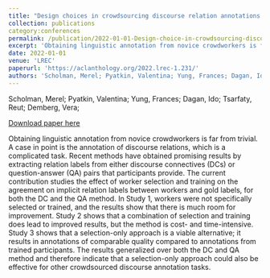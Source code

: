 ```yaml
---
title: "Design choices in crowdsourcing discourse relation annotations: The effect of worker selection and training"
collection: publications
category:conferences
permalink: /publication/2022-01-01-Design-choice-in-crowdsourcing-discourse
excerpt: 'Obtaining linguistic annotation from novice crowdworkers is far from trivial. A case in point is the annotation of discourse relations, which is a complicated task. Recent methods have obtained promising results by extracting relation labels from either discourse connectives (DCs) or question-answer (QA) pairs that participants provide. The current contribution studies the effect of worker selection and training on the agreement on implicit relation labels between workers and gold labels, for both the DC and the QA method. In Study 1, workers were not specifically selected or trained, and the results show that there is much room for improvement. Study 2 shows that a combination of selection and training does lead to improved results, but the method is cost- and time-intensive. Study 3 shows that a selection-only approach is a viable alternative; it results in annotations of comparable quality compared to annotations from trained participants. The results generalized over both the DC and QA method and therefore indicate that a selection-only approach could also be effective for other crowdsourced discourse annotation tasks.'
date: 2022-01-01
venue: 'LREC'
paperurl: 'https://aclanthology.org/2022.lrec-1.231/'
authors: 'Scholman, Merel; Pyatkin, Valentina; Yung, Frances; Dagan, Ido; Tsarfaty, Reut; Demberg, Vera; '
---
```

Scholman, Merel; Pyatkin, Valentina; Yung, Frances; Dagan, Ido; Tsarfaty, Reut; Demberg, Vera; 

<a href='https://aclanthology.org/2022.lrec-1.231/'>Download paper here</a>

Obtaining linguistic annotation from novice crowdworkers is far from trivial. A case in point is the annotation of discourse relations, which is a complicated task. Recent methods have obtained promising results by extracting relation labels from either discourse connectives (DCs) or question-answer (QA) pairs that participants provide. The current contribution studies the effect of worker selection and training on the agreement on implicit relation labels between workers and gold labels, for both the DC and the QA method. In Study 1, workers were not specifically selected or trained, and the results show that there is much room for improvement. Study 2 shows that a combination of selection and training does lead to improved results, but the method is cost- and time-intensive. Study 3 shows that a selection-only approach is a viable alternative; it results in annotations of comparable quality compared to annotations from trained participants. The results generalized over both the DC and QA method and therefore indicate that a selection-only approach could also be effective for other crowdsourced discourse annotation tasks.
